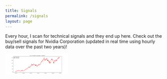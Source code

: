 ```yaml
---
title: Signals
permalink: /signals
layout: page
---
```

Every hour, I scan for technical signals and they end up here. Check out the buy/sell signals for Nvidia Corporation (updated in real time
using hourly data over the past two years)!

<img src= "monitor/NVDA.png" width="200" height="auto" />